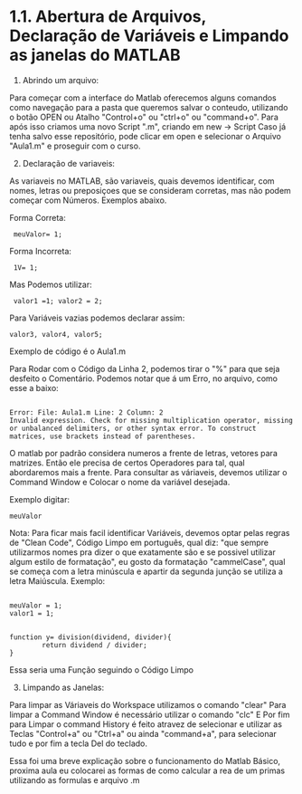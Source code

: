 # 1.1. Abertura de Arquivos, Declaração de Variáveis e Limpando as janelas do MATLAB

1. Abrindo um arquivo:


 Para começar com a interface do Matlab oferecemos alguns comandos como navegação para a pasta que queremos salvar o conteudo, utilizando o botão OPEN ou Atalho "Control+o" ou "ctrl+o" ou "command+o".
Para após isso criamos uma novo Script ".m", criando em new -> Script
Caso já tenha salvo esse repositório, pode clicar em open e selecionar o Arquivo "Aula1.m" e proseguir com o curso.


2. Declaração de variaveis:


As variaveis no MATLAB, são variaveis, quais devemos identificar, com nomes, letras ou preposiçoes que se consideram corretas, mas não podem começar com Números. Exemplos abaixo.

Forma Correta: 
<pre><code> meuValor= 1;</code></pre>
Forma Incorreta: 
<pre><code> 1V= 1;</code></pre>
Mas Podemos utilizar: 
<pre><code> valor1 =1; valor2 = 2; </code></pre>
Para Variáveis vazias podemos declarar assim:
<pre><code>valor3, valor4, valor5;</code></pre>
Exemplo de código é o Aula1.m

Para Rodar com o Código da Linha 2, podemos tirar o "%" para que seja desfeito o Comentário. Podemos notar que á um Erro, no arquivo, como esse a baixo:

<pre><code>
Error: File: Aula1.m Line: 2 Column: 2
Invalid expression. Check for missing multiplication operator, missing or unbalanced delimiters, or other syntax error. To construct matrices, use brackets instead of parentheses.</code></pre>

O matlab por padrão considera numeros a frente de letras, vetores para matrizes. Então ele precisa de certos Operadores para tal, qual abordaremos mais a frente.
Para consultar as váriaveis, devemos utilizar o Command Window e Colocar o nome da variável desejada.

Exemplo digitar: 
<pre><code>meuValor</code></pre>

Nota: Para ficar mais facil identificar Variáveis, devemos optar pelas regras de "Clean Code", Código Limpo em português, qual diz: "que sempre utilizarmos nomes pra dizer o que exatamente são e se possivel utilizar algum estilo de formatação", eu gosto da formatação "cammelCase", qual se começa com a letra minúscula e apartir da segunda junção se utiliza a letra Maiúscula. Exemplo:

<pre><code>
meuValor = 1;
valor1 = 1;
</code></pre>

<pre><code>
function y= division(dividend, divider){
        return dividend / divider;
}
</code></pre>
Essa seria uma Função seguindo o Código Limpo


3. Limpando as Janelas:

Para limpar as Váriaveis do Workspace utilizamos o comando "clear"
Para limpar a Command Window é necessário utilizar o comando "clc"
E Por fim para Limpar o command History é feito atravez de selecionar e utilizar as Teclas "Control+a" ou "Ctrl+a" ou ainda "command+a", para selecionar tudo e por fim a tecla Del do teclado.

Essa foi uma breve explicação sobre o funcionamento do Matlab Básico, proxima aula eu colocarei as formas de como calcular a rea de um primas utilizando as formulas e arquivo .m

